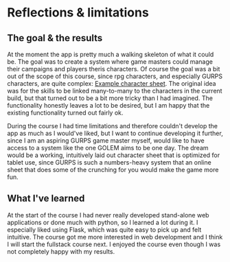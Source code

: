 # Reflections & limitations

## The goal & the results

At the moment the app is pretty much a walking skeleton of what it could be. The goal was to create a system where game masters could manage their campaigns and players theris characters. Of course the goal was a bit out of the scope of this course, since rpg characters, and especially GURPS characters, are quite complex: [Example character sheet](https://github.com/PPeltola/golem/blob/master/documentation/files/character_form_v2.6.pdf). The original idea was for the skills to be linked many-to-many to the characters in the current build, but that turned out to be a bit more tricky than I had imagined. The functionality honestly leaves a lot to be desired, but I am happy that the existing functionality turned out fairly ok.

During the course I had time limitations and therefore couldn't develop the app as much as I would've liked, but I want to continue developing it further, since I am an aspiring GURPS game master myself, would like to have access to a system like the one GOLEM aims to be one day. The dream would be a working, intuitively laid out character sheet that is optimized for tablet use, since GURPS is such a numbers-heavy system that an online sheet that does some of the crunching for you would make the game more fun.

## What I've learned

At the start of the course I had never really developed stand-alone web applications or done much with python, so I learned a lot during it. I especially liked using Flask, which was quite easy to pick up and felt intuitive. The course got me more interested in web development and I think I will start the fullstack course next. I enjoyed the course even though I was not completely happy with my results.

